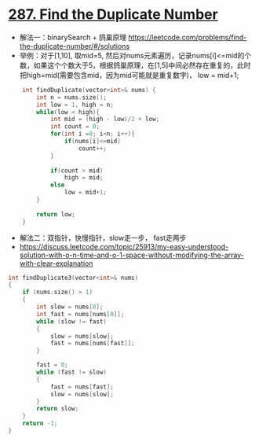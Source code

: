 # [287. Find the Duplicate Number](https://leetcode.com/problems/find-the-duplicate-number/#/description)
*  解法一：binarySearch + 鸽巢原理 https://leetcode.com/problems/find-the-duplicate-number/#/solutions
*  举例：对于[1,10], 取mid=5, 然后对nums元素遍历，记录nums[i]<=mid的个数，如果这个个数大于5，根据鸽巢原理，在[1,5]中间必然存在重复的，此时把high=mid(需要包含mid，因为mid可能就是重复数字)， low = mid+1;

```C++
    int findDuplicate(vector<int>& nums) {
        int n = nums.size();
        int low = 1, high = n;
        while(low < high){
            int mid = (high - low)/2 + low;
            int count = 0;
            for(int i =0; i<n; i++){
                if(nums[i]<=mid)
                    count++;
            }
            
            if(count > mid)
                high = mid;
            else
                low = mid+1;
        }
        
        return low;
    }
```

* 解法二：双指针，快慢指针，slow走一步， fast走两步
* https://discuss.leetcode.com/topic/25913/my-easy-understood-solution-with-o-n-time-and-o-1-space-without-modifying-the-array-with-clear-explanation

```C++
int findDuplicate3(vector<int>& nums)
{
	if (nums.size() > 1)
	{
		int slow = nums[0];
		int fast = nums[nums[0]];
		while (slow != fast)
		{
			slow = nums[slow];
			fast = nums[nums[fast]];
		}

		fast = 0;
		while (fast != slow)
		{
			fast = nums[fast];
			slow = nums[slow];
		}
		return slow;
	}
	return -1;
}
```

